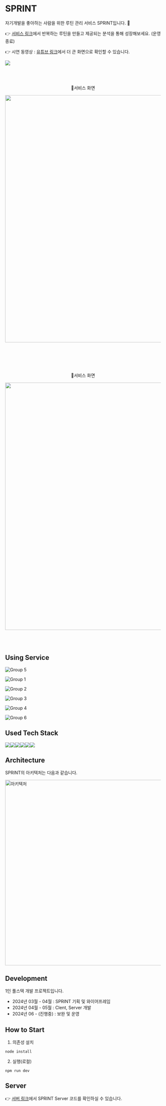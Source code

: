 # SPRINT

자기개발을 좋아하는 사람을 위한 루틴 관리 서비스 SPRINT입니다. 🏃

👉 [서비스 링크](https://www.sprints.co.kr)에서 반복하는 루틴을 만들고 제공되는 분석을 통해 성장해보세요. (운영 종료)

👉 시연 동영상 : [유튜브 링크](https://www.youtube.com/watch?v=GMy85GF8WT8)에서 더 큰 화면으로 확인할 수 있습니다.

<img src="https://github.com/NohWookJin/sprint-client/assets/101846817/ed520e51-cbea-42fe-bc64-4fdc08b438b5" />

<br /><br />

<div align="center">
  🏃서비스 화면 
  <p align="center">
    <img src="https://github.com/NohWookJin/sprint-client/assets/101846817/710b6c93-1920-4ee8-b628-d248f48914ff" width="800" />
  </p>
</div>

<br /><br /><br /><br />

<div align="center">
  🏃서비스 화면 
  <p align="center">
    <img src="https://github.com/NohWookJin/sprint-client/assets/101846817/45ae57b3-58ec-4ac7-83ca-420e388829d8" width="800" />
  </p>
</div>

<br /><br />

## Using Service

![Group 5](https://github.com/NohWookJin/sprint-client/assets/101846817/02f20890-0035-44e9-b73c-c86f6f819c95)

![Group 1](https://github.com/NohWookJin/sprint-client/assets/101846817/a1ecd1a9-5f2a-4995-861c-9348825db3e4)

![Group 2](https://github.com/NohWookJin/sprint-client/assets/101846817/0f26440b-522d-4721-8bcb-eceb842b9cc8)

![Group 3](https://github.com/NohWookJin/sprint-client/assets/101846817/b386118e-3041-4984-b4e2-62bad12f554e)

![Group 4](https://github.com/NohWookJin/sprint-client/assets/101846817/ee74fe0e-689c-4111-af11-6949a2746847)

![Group 6](https://github.com/NohWookJin/sprint-client/assets/101846817/97503a96-0c46-4de4-bfbb-26741f2f2fc3)

## Used Tech Stack

<div style="display:flex;">
  <img src="https://img.shields.io/badge/React-61DAFB?style=flat&logo=React&logoColor=white">
  <img src="https://img.shields.io/badge/TypeScript-3178C6?style=flat&logo=TypeScript&logoColor=white">
  <img src="https://img.shields.io/badge/Recoil-3578E5?style=flat&logo=Recoil&logoColor=white">
  <img src="https://img.shields.io/badge/Tailwind%20CSS-06B6D4?style=flat&logo=Tailwind%20CSS&logoColor=white">
  <img src="https://img.shields.io/badge/Vite-646CFF?style=flat&logo=Vite&logoColor=white">
  <img src="https://img.shields.io/badge/Vercel-000000?style=flat&logo=Vercel&logoColor=white">
</div>

## Architecture

SPRINT의 아키텍처는 다음과 같습니다.

<img width="600" alt="아키텍처" src="https://github.com/NohWookJin/sprint-server/assets/101846817/a3bd618e-ce7f-4da6-aa2e-51eeb73be946">

## Development

1인 풀스택 개발 프로젝트입니다.

- 2024년 03월 - 04월 : SPRINT 기획 및 와이어프레임
- 2024년 04월 - 05월 : Clent, Server 개발
- 2024년 06 - (진행중) : 보완 및 운영

## How to Start
1. 의존성 설치
```
node install
```

2. 실행(로컬)
```
npm run dev  
```

## Server

👉 [서버 링크](https://github.com/NohWookJin/sprint-server)에서 SPRINT Server 코드를 확인하실 수 있습니다.
